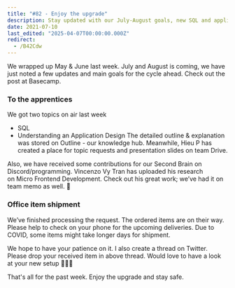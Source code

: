 ```yaml
---
title: "#82 - Enjoy the upgrade"
description: Stay updated with our July-August goals, new SQL and application design lessons, Micro Frontend research, and office item shipments in our latest team update.
date: 2021-07-10
last_edited: "2025-04-07T00:00:00.000Z"
redirect:
  - /B42Cdw
---
```


We wrapped up May & June last week. July and August is coming, we have just noted a few updates and main goals for the cycle ahead. Check out the post at Basecamp.

### To the apprentices

We got two topics on air last week

- SQL
- Understanding an Application Design
  The detailed outline & explanation was stored on Outline - our knowledge hub. Meanwhile, Hieu P has created a place for topic requests and presentation slides on team Drive.

Also, we have received some contributions for our Second Brain on Discord/programming. Vincenzo Vy Tran has uploaded his research on Micro Frontend Development. Check out his great work; we’ve had it on team memo as well. 👀

### Office item shipment

We’ve finished processing the request. The ordered items are on their way. Please help to check on your phone for the upcoming deliveries. Due to COVID, some items might take longer days for shipment.

We hope to have your patience on it. I also create a thread on Twitter. Please drop your received item in above thread. Would love to have a look at your new setup 🙆🏻‍♀️

That's all for the past week. Enjoy the upgrade and stay safe.
